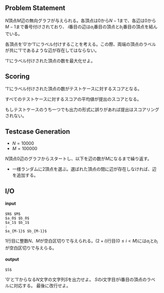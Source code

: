 
## Problem Statement
$N$頂点$M$辺の無向グラフが与えられる。各頂点は$0$から$N-1$まで、各辺は$0$から$M-1$まで番号付けされており、
$i$番目の辺は$a_i$番目の頂点と$b_i$番目の頂点を結んでいる。

各頂点を'0'か'1'にラベル付けすることを考える。この際、両端の頂点のラベルが共に'1'であるような辺が存在してはならない。

'1'にラベル付けされた頂点の数を最大化せよ。

## Scoring
'1'にラベル付けされた頂点の数がテストケースに対するスコアとなる。

すべてのテストケースに対するスコアの平均値が提出のスコアとなる。

もしテストケースのうち一つでも出力の形式に誤りがあれば提出はスコアリングされない。

## Testcase Generation
- $N=10000$
- $M=100000$

$N$頂点$0$辺のグラフからスタートし、以下を辺の数が$M$になるまで繰り返す。
- 一様ランダムに$2$頂点を選ぶ。選ばれた頂点の間に辺が存在しなければ、辺を追加する。

## I/O
#### input

~~~
$N$ $M$
$a_0$ $b_0$
$a_1$ $b_1$
:
$a_{M-1}$ $b_{M-1}$
~~~

$1$行目に整数$N$、$M$が空白区切りで与えられる。$(2+i)$行目$(0 \leq i < M$)には$a_i$と$b_i$が空白区切りで与えらる。

#### output

~~~
$S$
~~~
'0'と'1'からなる$N$文字の文字列$S$を出力せよ。
$S$の$i$文字目が$i$番目の頂点のラベルに対応する。
最後に改行せよ。


